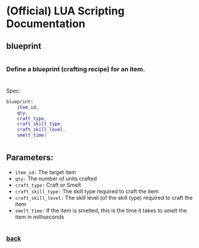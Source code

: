
# (Official) LUA Scripting Documentation

## blueprint
#
### Define a blueprint (crafting recipe) for an item.
#
Spec:
```lua
blueprint(
	item_id,
	qty,
	craft_type,
	craft_skill_type,
	craft_skill_level,
	smelt_time)
```
#
## Parameters:
- `item_id:` The target item
- `qty:` The number of units crafted
- `craft_type:` Craft or Smelt
- `craft_skill_type:` The skill type required to craft the item
- `craft_skill_level:` The skill level (of the skill type) required to craft the item
- `smelt_time:` If the item is smelted, this is the time it takes to smelt the item in milliseconds
#  

### [back](../other)
